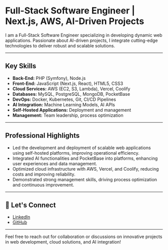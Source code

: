 # Full-Stack Software Engineer | Next.js, AWS, AI-Driven Projects

I am a Full-Stack Software Engineer specializing in developing dynamic web applications. Passionate about AI-driven projects, I integrate cutting-edge technologies to deliver robust and scalable solutions.

---

## Key Skills
- **Back-End:** PHP (Symfony), Node.js  
- **Front-End:** JavaScript (Next.js, React), HTML5, CSS3  
- **Cloud Services:** AWS (EC2, S3, Lambda), Vercel, Coolify  
- **Databases:** MySQL, PostgreSQL, MongoDB, PocketBase  
- **DevOps:** Docker, Kubernetes, Git, CI/CD Pipelines  
- **AI Integration:** Machine Learning Models, AI APIs  
- **Self-Hosted Applications:** Deployment and management  
- **Management:** Team leadership, process optimization  

---

## Professional Highlights
- Led the development and deployment of scalable web applications using self-hosted platforms, improving operational efficiency.  
- Integrated AI functionalities and PocketBase into platforms, enhancing user experiences and data management.  
- Optimized cloud infrastructure with AWS, Vercel, and Coolify, reducing costs and improving reliability.  
- Demonstrated strong management skills, driving process optimization and continuous improvement.  

---

## 🤝 Let's Connect
- [LinkedIn](https://www.linkedin.com/in/andrii-mazurenko-8868181b2/)
- [GitHub](https://github.com/Ma3uR)

---

Feel free to reach out for collaboration or discussions on innovative projects in web development, cloud solutions, and AI integration!
